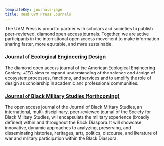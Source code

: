 ```yaml
---
templateKey: journals-page
title: Read UVM Press Journals
---
```

The UVM Press is proud to partner with scholars and societies to publish peer-reviewed, diamond open access journals. Together, we are active participants in the international open access movement to make information sharing faster, more equitable, and more sustainable. 

### [Journal of Ecological Engineering Design](https://jeed.pubpub.org)

The diamond open access journal of the American Ecological Engineering Society, *JEED* aims to expand understanding of the science and design of ecosystem processes, functions, and services and to amplify the role of design as scholarship in academic and professional communities.

### [J﻿ournal of Black Military Studies (forthcoming)](https://press.uvm.edu/news/2024-10-09-uvm-press-and-society-for-black-military-studies-announce-journal-publishing-partnership/)

The open access journal of the Journal of Black Military Studies, an international, multi-disciplinary, peer-reviewed journal of the Society for Black Military Studies, will encapsulate the military experience (broadly defined) within and throughout the Black Diaspora. It will showcase innovative, dynamic approaches to analyzing, preserving, and disseminating histories, heritages, arts, politics, discourse, and literature of war and military participation within the Black Diaspora.